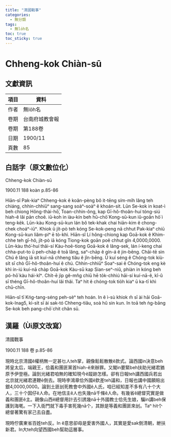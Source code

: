 ```yaml
---
title: "清國戰事"
categories:
  - 無分類
tags:
  - 無lo̍h名
toc: true
toc_sticky: true
---
```


# Chheng-kok Chiàn-sū

## 文獻資訊

| 項目 | 資料 |
|---|---|
| 作者 | 無lo̍h名 |
| 卷期 | 台南府城教會報 |
| 卷期 | 第188卷 |
| 日期 | 1900/11 |
| 頁數 | 85 |

## 白話字（原文數位化）

Chheng-kok Chiàn-sū

1900.11 188 koàn p.85-86

Hiān-sî Pak-kiaⁿ Chheng-kok ê koân-pèng bô it-tēng sím-mi̍h lâng teh chiáng, chhin-chhiūⁿ sang-sang soàⁿ-soàⁿ ê khoán-sit. Lūn Se-kok in koat-ì beh chiong Hông-thài-hō͘, Toan-chhin-ông, kap Gī-hô-thoân-huí tóng-siú hiah-ê lâi pān choē. iū-koh in iàu-kín beh hû-chō͘ Kong-sū-kun iû-goân hō͘ i teng-ke̍k. Lūn-kàu Kong-sū-kun lán bô tek-khak chai hiān-kim ê chong-chek choáⁿ-iūⁿ. Khiok ū ji̍t-pò teh kóng Se-kok-peng nā chhut Pak-kiaⁿ chiū Kong-sū-kun liâm-piⁿ ē tò-khì. Hiān-sî Lí hông-chiong kap Goā-kok ê Khim-chhe teh gī-hô, ji̍t-pò iā kóng Tiong-kok goān poê chhut gîn 4,0000,0000. Lūn-kàu thó͘-huí thâi-sí Kàu-hoē-tiong Goā-kok ê lâng-sek, lán í-keng chai chha-put-to ū peh-cha̍p ê toā lâng, saⁿ-cha̍p ê gín-á ê jin-bēng. Chāi-tē sìn Chú ê lâng iā sit kuí-nā chheng tiâu ê jîn-bēng. Ū kuí séng ê Chóng-tok kiù-si̍t sī chò Gī-hô-thoân-huí ê chú. Chhin-chhiūⁿ Soaⁿ-sai ê Chóng-tok eng kè khì ín-iú kuí-nā cha̍p Goā-kok Kàu-sū kap Sian-seⁿ-niû, phiàn in kóng beh pó-hō͘ kàu hái-kîⁿ. Chi̍t-ē ji̍p gê-mn̂g chiū hē to̍k-chhiú hāi-sí kuí-nā-ê, kî-û sī théng Gī-hô-thoân-huí lâi thâi. Taⁿ hit ê chóng-tok tio̍h kiaⁿ ū ka-tī khì chū-chīn.

Hiān-sî tī Kńg-tang-séng peh-sèⁿ teh hoán. In ê ì-sù khiok m̄ sī ài hāi Goā-kok-lnag5, kì-si̍t sī ài sak-tó Chheng-tiâu, soà hû sin kun. In toā teh ǹg-bāng Se-kok beh pang-chō͘ chit chân sū.

## 漢羅（Ùi原文改寫）

清國戰事

1900.11 188 卷 p.85-86

現時北京清國ê權柄無一定甚乜人teh掌，親像鬆鬆散散ê款式。論西國in決意beh將皇太后，端親王，佮義和團匪黨首hiah-ê來辦罪。又閣in要緊beh扶助光緒君猶原予伊登極。論到光緒君咱無的確知現今ê蹤跡怎樣。卻有日報teh講西國兵若出北京就光緒君連鞭ē倒去。現時李鴻章佮外國ê欽差teh議和，日報也講中國願賠出銀4,0000,0000。論到土匪刣死教會中外國ê人氏，咱已經知差不多有八十个大人，三十个囡仔ê人命。在地信主ê人也失幾nā千條ê人命。有幾省ê總督究實是做義和團匪ê主。親像山西ê總督用計去引誘幾nā十外國教士佮先生娘，騙in講beh保護到海墘。一下入衙門就下毒手害死幾nā个，其餘是等義和團匪來刣。Taⁿ hit个總督著驚有家己去自盡。

現時佇廣東省百姓teh反。In ê意思卻毋是愛害外國人，其實是愛sak倒清朝，紲扶新君。In大teh向望西國beh幫助這層事。
